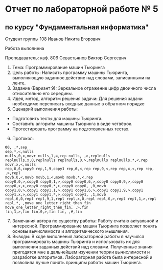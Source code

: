 # Отчет по лабораторной работе № 5
## по курсу "Фундаментальная информатика"

Студент группы 108 Иванов Никита Егорович

Работа выполнена 

Преподаватель: каф. 806 Севастьянов Виктор Сергеевич

1. Тема: Программирование машин Тьюринга
2. Цель работы: Написать программу машины Тьюринга, выполняющую заданное действие над словами, записанными на ленте.
3. Задание (Вариант 9): Зеркальное отражение цифр двоичного числа относительно его середины.
4. Идея, метод, алгоритм решения задачи: Для решения задачи необходимо переписать входные данные в обратном порядке
5. Сценарий выполнения работы:
- Подготовить тесты для машины Тьюринга.
- Составить алгоритм машины Тьюринга в виде четвёрок.
- Протестировать программу на подготовленных тестах.
6. Протокол:
```
00, ,*,sep
sep,*,<,nulls
nulls,0,x,movr nulls,1,=,rep nulls, ,>,replnulls
replnulls,x,0,replnulls replnulls,0,>,replnulls replnulls,*,<,rep
movr,x,<,nulls
rep,0,6,copy0 rep,1,9,copy1 rep,6,<,rep rep,9,<,rep rep,x,<,rep rep, ,>,repl
movb,0,<,movb movb,1,<,movb movb,*,<,rep
copy0,0,>,copy0 copy0,1,>,copy0 copy0,6,>,copy0 copy0,9,>,copy0 
copy0,x,>,copy0 copy0,*,>,copy0 copy0, ,0,movb
copy1,0,>,copy1 copy1,1,>,copy1 copy1,6,>,copy1 copy1,9,>,copy1 
copy1,x,>,copy1 copy1,*,>,copy1 copy1, ,1,movb
repl,6,0,repl repl,9,1,repl repl,x,0,repl repl,0,>,repl repl,1,>,repl 
repl,*, ,move_one_letter_right_then_fin
move_one_letter_right_then_fin, ,>,fin
fin,1,>,fin fin,0,>,fin fin, ,#,fin
```
7. Замечания автора по существу работы: Работу считаю актуальной и интересной. Программирование машин Тьюринга позволяет понять основы вычислимости и алгоритмического мышления.
8. Выводы: В ходе выполнения лабораторной работы я научился программировать машины Тьюринга и использовать их для выполнения заданных действий над словами. Полученные знания пригодятся мне в дальнейшем изучении теории вычислимости и разработке алгоритмов. Лабораторная работа была интересной и позволила лучше понять принципы работы машин Тьюринга.
